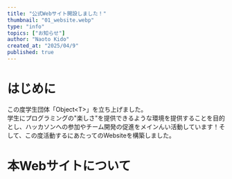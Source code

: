 ```yaml
---
title: "公式Webサイト開設しました！"
thumbnail: "01_website.webp"
type: "info"
topics: ["お知らせ"]
author: "Naoto Kido"
created_at: "2025/04/9"
published: true
---
```

# はじめに
この度学生団体「Object\<T\>」を立ち上げました。  
学生にプログラミングの"楽しさ"を提供できるような環境を提供することを目的とし、ハッカソンへの参加やチーム開発の促進をメインんい活動しています！そして、この度活動するにあたってのWebsiteを構築しました。

# 本Webサイトについて
